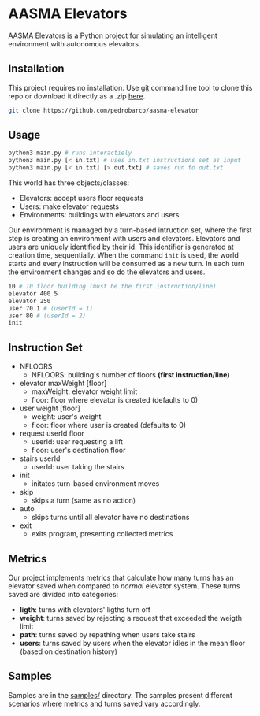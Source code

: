 # AASMA Elevators

AASMA Elevators is a Python project for simulating an intelligent environment with autonomous elevators.

## Installation

This project requires no installation. Use [git](https://git-scm.com/) command line tool to clone this repo or download it directly as a .zip [here](https://github.com/pedrobarco/aasma-elevator/archive/master.zip).

```bash
git clone https://github.com/pedrobarco/aasma-elevator
```

## Usage

```bash
python3 main.py # runs interactiely
python3 main.py [< in.txt] # uses in.txt instructions set as input 
python3 main.py [< in.txt] [> out.txt] # saves run to out.txt
```

This world has three objects/classes:
- Elevators: accept users floor requests
- Users: make elevator requests
- Environments: buildings with elevators and users

Our environment is managed by a turn-based intruction set, where the first step is creating an environment with users and elevators. Elevators and users are uniquely identified by their id. This identifier is generated at creation time, sequentially.
When the command `init` is used, the world starts and every instruction will be consumed as a new turn. In each turn the environment changes and so do the elevators and users.

```bash
10 # 10 floor building (must be the first instruction/line)
elevator 400 5
elevator 250 
user 70 1 # (userId = 1)
user 80 # (userId = 2)
init 
```

## Instruction Set

- NFLOORS
    - NFLOORS: building's number of floors **(first instruction/line)**
- elevator maxWeight [floor] 
   - maxWeight: elevator weight limit
   - floor: floor where elevator is created (defaults to 0)
- user weight [floor]
   - weight: user's weight 
   - floor: floor where user is created (defaults to 0)
- request userId floor
   - userId: user requesting a lift 
   - floor: user's destination floor
- stairs userId
   - userId: user taking the stairs
- init
    - initates turn-based environment moves
- skip 
    - skips a turn (same as no action)
- auto
    - skips turns until all elevator have no destinations
- exit
    - exits program, presenting collected metrics

## Metrics

Our project implements metrics that calculate how many turns has an elevator saved when compared to *normal* elevator system. These turns saved are divided into categories: 
- **ligth**: turns with elevators' ligths turn off
- **weight**: turns saved by rejecting a request that exceeded the weigth limit
- **path**: turns saved by repathing when users take stairs
- **users**: turns saved by users when the elevator idles in the mean floor (based on destination history)

## Samples

Samples are in the [samples/](https://github.com/pedrobarco/aasma-elevator/samples) directory. The samples present different scenarios where metrics and turns saved vary accordingly.